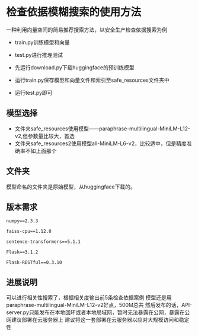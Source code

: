 # 检查依据模糊搜索的使用方法

一种利用向量空间的简易推荐搜索方法，以安全生产检查依据搜索为例

- train.py训练模型和向量
- test.py进行推理测试

- 先运行download.py下载huggingface的预训练模型
- 运行train.py保存模型和向量文件和索引至safe_resources文件夹中
- 运行test.py即可

## 模型选择
- 文件夹safe_resources使用模型——paraphrase-multilingual-MiniLM-L12-v2,但参数量比较大，首选
- 文件夹safe_resources2使用模型all-MiniLM-L6-v2，比较适中，但是精度准确率不如上面那个

## 文件夹
模型命名的文件夹是原始模型，从huggingface下载的。

## 版本需求
`numpy==2.3.3`

`faiss-cpu==1.12.0`

`sentence-transformers==5.1.1`

`Flask==3.1.2`

`Flask-RESTful==0.3.10`

## 进展说明
可以进行相关性搜索了，根据相关度输出前5条检查依据案例
模型还是用paraphrase-multilingual-MiniLM-L12-v2好点，500M总共
然后发布的话，API-server.py只能发布在本地回环或者本地局域网，暂时无法暴露在公网，暴露在公网建议部署在云服务器上
建议将这一套部署在云服务器以应对大规模访问和稳定性





